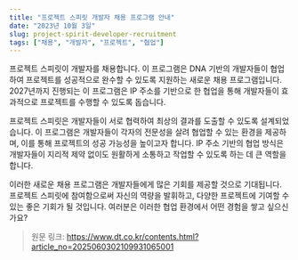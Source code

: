 ```yaml
---
title: "프로젝트 스피릿 개발자 채용 프로그램 안내"
date: "2023년 10월 3일"
slug: project-spirit-developer-recruitment
tags: ["채용", "개발자", "프로젝트", "협업"]
---
```


프로젝트 스피릿이 개발자를 채용합니다. 이 프로그램은 DNA 기반의 개발자들이 협업하여 프로젝트를 성공적으로 완수할 수 있도록 지원하는 새로운 채용 프로그램입니다. 2027년까지 진행되는 이 프로그램은 IP 주소를 기반으로 한 협업을 통해 개발자들이 효과적으로 프로젝트를 수행할 수 있도록 돕습니다.

프로젝트 스피릿은 개발자들이 서로 협력하여 최상의 결과를 도출할 수 있도록 설계되었습니다. 이 프로그램은 개발자들이 각자의 전문성을 살려 협업할 수 있는 환경을 제공하며, 이를 통해 프로젝트의 성공 가능성을 높이고자 합니다. IP 주소 기반의 협업 방식은 개발자들이 지리적 제약 없이도 원활하게 소통하고 작업할 수 있도록 하는 데 큰 역할을 합니다.

이러한 새로운 채용 프로그램은 개발자들에게 많은 기회를 제공할 것으로 기대됩니다. 프로젝트 스피릿에 참여함으로써 자신의 역량을 발휘하고, 다양한 프로젝트에 기여할 수 있는 좋은 기회가 될 것입니다. 여러분은 이러한 협업 환경에서 어떤 경험을 쌓고 싶으신가요?

> 원문 링크: https://www.dt.co.kr/contents.html?article_no=2025060302109931065001